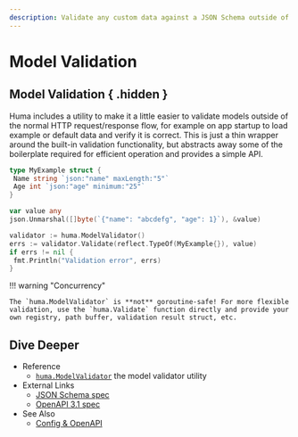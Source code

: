 ```yaml
---
description: Validate any custom data against a JSON Schema outside of the normal HTTP request/response flow.
---
```


# Model Validation

## Model Validation { .hidden }

Huma includes a utility to make it a little easier to validate models outside of the normal HTTP request/response flow, for example on app startup to load example or default data and verify it is correct. This is just a thin wrapper around the built-in validation functionality, but abstracts away some of the boilerplate required for efficient operation and provides a simple API.

```go title="code.go"
type MyExample struct {
 Name string `json:"name" maxLength:"5"`
 Age int `json:"age" minimum:"25"`
}

var value any
json.Unmarshal([]byte(`{"name": "abcdefg", "age": 1}`), &value)

validator := huma.ModelValidator()
errs := validator.Validate(reflect.TypeOf(MyExample{}), value)
if errs != nil {
 fmt.Println("Validation error", errs)
}
```

!!! warning "Concurrency"

    The `huma.ModelValidator` is **not** goroutine-safe! For more flexible validation, use the `huma.Validate` function directly and provide your own registry, path buffer, validation result struct, etc.

## Dive Deeper

- Reference
  - [`huma.ModelValidator`](https://pkg.go.dev/github.com/ross96D/huma#ModelValidator) the model validator utility
- External Links
  - [JSON Schema spec](https://json-schema.org/)
  - [OpenAPI 3.1 spec](https://spec.openapis.org/oas/v3.1.0)
- See Also
  - [Config & OpenAPI](./openapi-generation.md)
